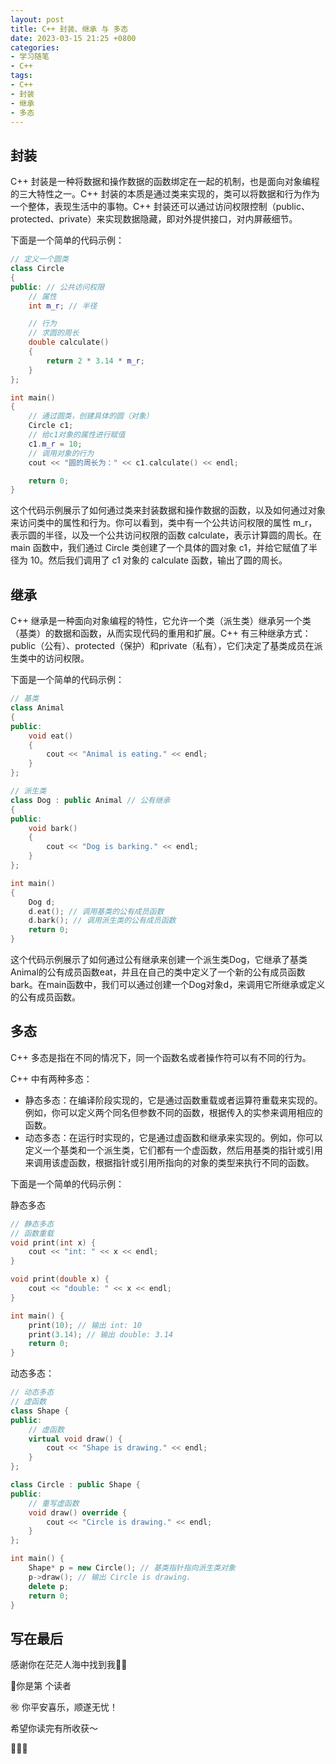 ```yaml
---
layout: post
title: C++ 封装、继承 与 多态
date: 2023-03-15 21:25 +0800
categories:
- 学习随笔
- C++
tags:
- C++
- 封装
- 继承
- 多态
---
```




## 封装

C++ 封装是一种将数据和操作数据的函数绑定在一起的机制，也是面向对象编程的三大特性之一。C++ 封装的本质是通过类来实现的，类可以将数据和行为作为一个整体，表现生活中的事物。C++ 封装还可以通过访问权限控制（public、protected、private）来实现数据隐藏，即对外提供接口，对内屏蔽细节。

下面是一个简单的代码示例：

```c++
// 定义一个圆类
class Circle
{
public: // 公共访问权限
    // 属性
    int m_r; // 半径

    // 行为
    // 求圆的周长
    double calculate()
    {
        return 2 * 3.14 * m_r;
    }
};

int main()
{
    // 通过圆类，创建具体的圆（对象）
    Circle c1;
    // 给c1对象的属性进行赋值
    c1.m_r = 10;
    // 调用对象的行为
    cout << "圆的周长为：" << c1.calculate() << endl;

    return 0;
}
```

这个代码示例展示了如何通过类来封装数据和操作数据的函数，以及如何通过对象来访问类中的属性和行为。你可以看到，类中有一个公共访问权限的属性 m_r，表示圆的半径，以及一个公共访问权限的函数 calculate，表示计算圆的周长。在 main 函数中，我们通过 Circle 类创建了一个具体的圆对象 c1，并给它赋值了半径为 10。然后我们调用了 c1 对象的 calculate 函数，输出了圆的周长。



## 继承

C++ 继承是一种面向对象编程的特性，它允许一个类（派生类）继承另一个类（基类）的数据和函数，从而实现代码的重用和扩展。C++ 有三种继承方式：public（公有）、protected（保护）和private（私有），它们决定了基类成员在派生类中的访问权限。



下面是一个简单的代码示例：

```c++
// 基类
class Animal
{
public:
    void eat()
    {
        cout << "Animal is eating." << endl;
    }
};

// 派生类
class Dog : public Animal // 公有继承
{
public:
    void bark()
    {
        cout << "Dog is barking." << endl;
    }
};

int main()
{
    Dog d;
    d.eat(); // 调用基类的公有成员函数
    d.bark(); // 调用派生类的公有成员函数
    return 0;
}
```

这个代码示例展示了如何通过公有继承来创建一个派生类Dog，它继承了基类Animal的公有成员函数eat，并且在自己的类中定义了一个新的公有成员函数bark。在main函数中，我们可以通过创建一个Dog对象d，来调用它所继承或定义的公有成员函数。



## 多态

C++ 多态是指在不同的情况下，同一个函数名或者操作符可以有不同的行为。

 C++ 中有两种多态：

- 静态多态：在编译阶段实现的，它是通过函数重载或者运算符重载来实现的。 例如，你可以定义两个同名但参数不同的函数，根据传入的实参来调用相应的函数。
- 动态多态：在运行时实现的，它是通过虚函数和继承来实现的。例如，你可以定义一个基类和一个派生类，它们都有一个虚函数，然后用基类的指针或引用来调用该虚函数，根据指针或引用所指向的对象的类型来执行不同的函数。



下面是一个简单的代码示例：

静态多态

```c++
// 静态多态
// 函数重载
void print(int x) {
    cout << "int: " << x << endl;
}

void print(double x) {
    cout << "double: " << x << endl;
}

int main() {
    print(10); // 输出 int: 10
    print(3.14); // 输出 double: 3.14
    return 0;
}
```



动态多态：

```c++
// 动态多态
// 虚函数
class Shape {
public:
    // 虚函数
    virtual void draw() {
        cout << "Shape is drawing." << endl;
    }
};

class Circle : public Shape {
public:
    // 重写虚函数
    void draw() override {
        cout << "Circle is drawing." << endl;
    }
};

int main() {
    Shape* p = new Circle(); // 基类指针指向派生类对象
    p->draw(); // 输出 Circle is drawing.
    delete p;
    return 0;
}
```



## 写在最后

感谢你在茫茫人海中找到我🕵🏼

<script async src="//busuanzi.ibruce.info/busuanzi/2.3/busuanzi.pure.mini.js"></script>

<link rel="stylesheet" href="https://use.fontawesome.com/releases/v5.3.1/css/all.css" integrity="sha384-mzrmE5qonljUremFsqc01SB46JvROS7bZs3IO2EmfFsd15uHvIt+Y8vEf7N7fWAU" crossorigin="anonymous">

<span id="busuanzi_container_page_pv">🎉你是第 <span id="busuanzi_value_page_pv"><i class="fa fa-spinner fa-spin"></i>  </span> 个读者

㊗️ 你平安喜乐，顺遂无忧！

希望你读完有所收获～

🥂🥂🥂 
